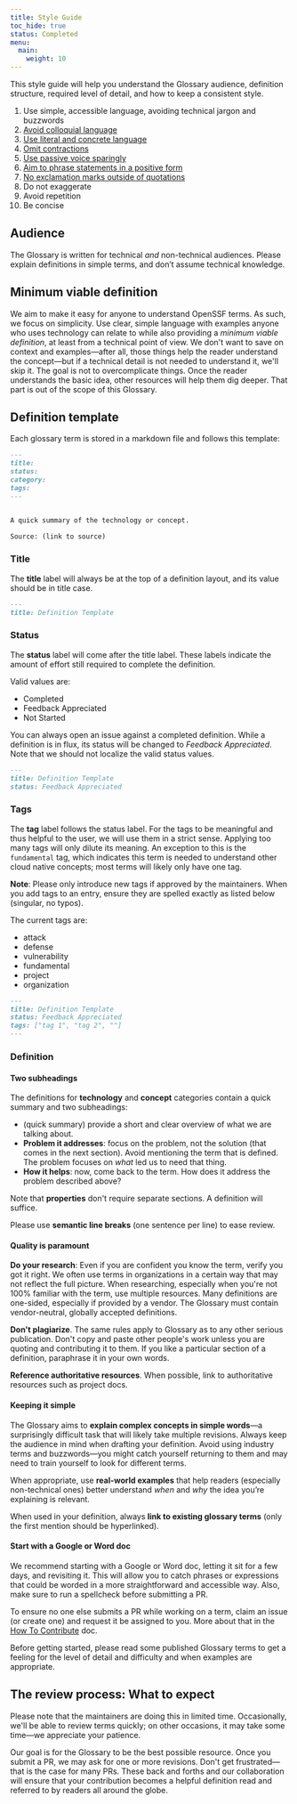 ```yaml
---
title: Style Guide
toc_hide: true
status: Completed
menu:
  main:
    weight: 10
---
```


This style guide will help you understand the Glossary audience, definition structure, required level of detail, and how to keep a consistent style.

1. Use simple, accessible language, avoiding technical jargon and buzzwords
2. [Avoid colloquial language](https://en.wikipedia.org/wiki/Colloquialism)
3. [Use literal and concrete language](https://guidetogrammar.org/grammar/composition/abstract.htm)
4. [Omit contractions](https://en.wikipedia.org/wiki/Contraction_(grammar))
5. [Use passive voice sparingly](https://www.ef.com/ca/english-resources/english-grammar/passive-voice/)
6. [Aim to phrase statements in a positive form](https://examples.yourdictionary.com/positive-sentence-examples.html) 
7. [No exclamation marks outside of quotations](https://www.grammarly.com/blog/exclamation-mark/)
8. Do not exaggerate
9. Avoid repetition
10. Be concise

## Audience

The Glossary is written for technical *and* non-technical audiences.
Please explain definitions in simple terms, and don’t assume technical knowledge.

## Minimum viable definition 

We aim to make it easy for anyone to understand OpenSSF terms. 
As such, we focus on simplicity. 
Use clear, simple language with examples anyone who uses technology can relate to while also providing a *minimum viable definition*, at least from a technical point of view. 
We don't want to save on context and examples—after all, those things help the reader understand the concept—but if a technical detail is not needed to understand it, we'll skip it. 
The goal is not to overcomplicate things. Once the reader understands the basic idea, other resources will help them dig deeper. 
That part is out of the scope of this Glossary. 

## Definition template

Each glossary term is stored in a markdown file and follows this template:

```md
---
title: 
status: 
category: 
tags:
---


A quick summary of the technology or concept.

Source: (link to source)
```

### Title

The **title** label will always be at the top of a definition layout, and its value should be in title case. 

```md
---
title: Definition Template
```

### Status

The **status** label will come after the title label. These labels indicate the amount of effort still required to complete the definition.

Valid values are: 

- Completed
- Feedback Appreciated 
- Not Started

You can always open an issue against a completed definition. While a definition is in flux, its status will be changed to *Feedback Appreciated*. Note that we should not localize the valid status values.

```md
---
title: Definition Template
status: Feedback Appreciated
```

### Tags

The **tag** label follows the status label. 
For the tags to be meaningful and thus helpful to the user, we will use them in a strict sense. 
Applying too many tags will only dilute its meaning. 
An exception to this is the `fundamental` tag, which indicates this term is needed to understand other cloud native concepts; most terms will likely only have one tag.

**Note**: Please only introduce new tags if approved by the maintainers. When you add tags to an entry, ensure they are spelled exactly as listed below (singular, no typos).

The current tags are:

- attack
- defense
- vulnerability
- fundamental
- project
- organization

```md
---
title: Definition Template
status: Feedback Appreciated
tags: ["tag 1", "tag 2", ""]
---
```

### Definition

#### Two subheadings

The definitions for **technology** and **concept** categories contain a quick summary and two subheadings: 

- (quick summary) provide a short and clear overview of what we are talking about.
- **Problem it addresses**: focus on the problem, not the solution (that comes in the next section). 
  Avoid mentioning the term that is defined. The problem focuses on *what* led us to need that thing. 
- **How it helps**: now, come back to the term. How does it address the problem described above?

Note that **properties** don't require separate sections. A definition will suffice. 

Please use **semantic line breaks** (one sentence per line) to ease review. 

#### Quality is paramount

**Do your research**: Even if you are confident you know the term, verify you got it right. 
We often use terms in organizations in a certain way that may not reflect the full picture. 
When researching, especially when you're not 100% familiar with the term, use multiple resources. 
Many definitions are one-sided, especially if provided by a vendor. 
The Glossary must contain vendor-neutral, globally accepted definitions.

**Don't plagiarize**. The same rules apply to Glossary as to any other serious publication. 
Don't copy and paste other people's work unless you are quoting and contributing it to them. 
If you like a particular section of a definition, paraphrase it in your own words.

**Reference authoritative resources**. When possible, link to authoritative resources such as project docs.

#### Keeping it simple

The Glossary aims to **explain complex concepts in simple words**—a surprisingly difficult task that will likely take multiple revisions. 
Always keep the audience in mind when drafting your definition. 
Avoid using industry terms and buzzwords—you might catch yourself returning to them and may need to train yourself to look for different terms. 

When appropriate, use **real-world examples** that help readers (especially non-technical ones) better understand *when* and *why* the idea you’re explaining is relevant. 

When used in your definition, always **link to existing glossary terms** (only the first mention should be hyperlinked).

#### Start with a Google or Word doc

We recommend starting with a Google or Word doc, letting it sit for a few days, and revisiting it. 
This will allow you to catch phrases or expressions that could be worded in a more straightforward and accessible way. 
Also, make sure to run a spellcheck before submitting a PR.

To ensure no one else submits a PR while working on a term, claim an issue (or create one) and request it be assigned to you.
More about that in the [How To Contribute](/contribute/) doc.

Before getting started, please read some published Glossary terms 
to get a feeling for the level of detail and difficulty and when examples are appropriate.


## The review process: What to expect

Please note that the maintainers are doing this in limited time. 
Occasionally, we'll be able to review terms quickly; on other occasions, it may take some time—we appreciate your patience. 

Our goal is for the Glossary to be the best possible resource. 
Once you submit a PR, we may ask for one or more revisions. 
Don't get frustrated—that is the case for many PRs. 
These back and forths and our collaboration will ensure that your contribution becomes a helpful definition read and referred to by readers all around the globe.
